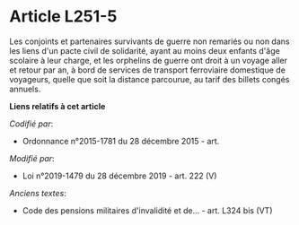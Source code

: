 # Article L251-5

Les conjoints et partenaires survivants de guerre non remariés ou non dans les liens d'un pacte civil de solidarité, ayant au
moins deux enfants d'âge scolaire à leur charge, et les orphelins de guerre ont droit à un voyage aller et retour par an, à
bord de services de transport ferroviaire domestique de voyageurs, quelle que soit la distance parcourue, au tarif des
billets congés annuels.

**Liens relatifs à cet article**

_Codifié par_:

  - Ordonnance n°2015-1781 du 28 décembre 2015 - art.

_Modifié par_:

  - Loi n°2019-1479 du 28 décembre 2019 - art. 222 (V)

_Anciens textes_:

  - Code des pensions militaires d'invalidité et de... - art. L324 bis (VT)

